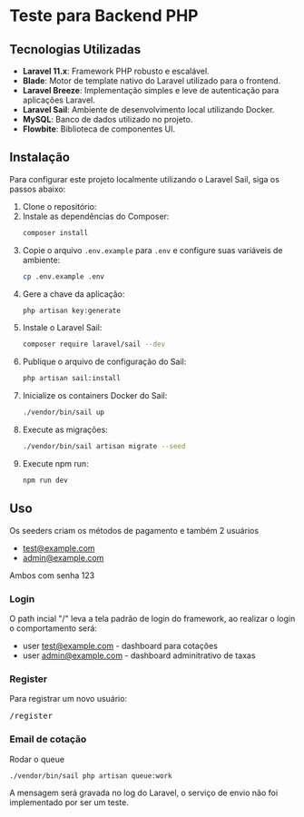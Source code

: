# Teste para Backend PHP

## Tecnologias Utilizadas

- **Laravel 11.x**: Framework PHP robusto e escalável.
- **Blade**: Motor de template nativo do Laravel utilizado para o frontend.
- **Laravel Breeze**: Implementação simples e leve de autenticação para aplicações Laravel.
- **Laravel Sail**: Ambiente de desenvolvimento local utilizando Docker.
- **MySQL**: Banco de dados utilizado no projeto.
- **Flowbite**: Biblioteca de componentes UI.

## Instalação

Para configurar este projeto localmente utilizando o Laravel Sail, siga os passos abaixo:

1. Clone o repositório:
2. Instale as dependências do Composer:
    ```bash
    composer install
    ```
3. Copie o arquivo `.env.example` para `.env` e configure suas variáveis de ambiente:
   ```bash
   cp .env.example .env
   ```
4. Gere a chave da aplicação:
    ```bash
    php artisan key:generate
    ```
5. Instale o Laravel Sail:
    ```bash
    composer require laravel/sail --dev
    ```
6. Publique o arquivo de configuração do Sail:
    ```bash
    php artisan sail:install
    ```
7. Inicialize os containers Docker do Sail:
    ```bash
    ./vendor/bin/sail up
    ```
8. Execute as migrações:
    ```bash
    ./vendor/bin/sail artisan migrate --seed
    ```
9. Execute npm run:
    ```bash
   npm run dev
   ```
## Uso 
Os seeders criam os métodos de pagamento e também 2 usuários

- test@example.com
- admin@example.com

Ambos com senha 123

### Login
O path incial "/" leva a tela padrão de login do framework, ao realizar o login o comportamento será:

- user test@example.com - dashboard para cotações
- user admin@example.com - dashboard adminitrativo de taxas

### Register
Para registrar um novo usuário:
<pre>/register</pre>

### Email de cotação
Rodar o queue
```bash
./vendor/bin/sail php artisan queue:work
```
A mensagem será gravada no log do Laravel, o serviço de envio não foi implementado por ser um teste.

